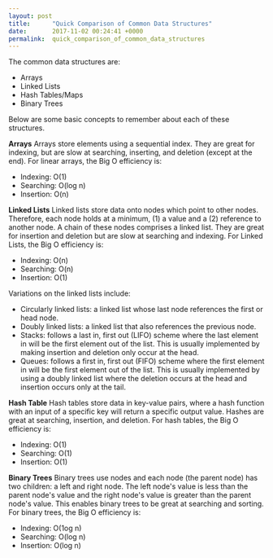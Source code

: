 ```yaml
---
layout: post
title:      "Quick Comparison of Common Data Structures"
date:       2017-11-02 00:24:41 +0000
permalink:  quick_comparison_of_common_data_structures
---
```



The common data structures are:

* Arrays
* Linked Lists
* Hash Tables/Maps
* Binary Trees

Below are some basic concepts to remember about each of these structures.

**Arrays**
Arrays store elements using a sequential index.  They are great for indexing, but are slow at searching, inserting, and deletion (except at the end).  For linear arrays, the Big O efficiency is:

* Indexing: O(1)
* Searching: O(log n)
* Insertion: O(n)

**Linked Lists**
Linked lists store data onto nodes which point to other nodes.  Therefore, each node holds at a minimum, (1) a value and a (2) reference to another node.  A chain of these nodes comprises a linked list.  They are great for insertion and deletion but are slow at searching and indexing.  For Linked Lists, the Big O efficiency is:

* Indexing: O(n)
* Searching: O(n)
* Insertion: O(1)

Variations on the linked lists include:

* Circularly linked lists: a linked list whose last node references the first or head node.
* Doubly linked lists: a linked list that also references the previous node.
* Stacks: follows a last in, first out (LIFO) scheme where the last element in will be the first element out of the list.  This is usually implemented by making insertion and deletion only occur at the head.
* Queues: follows a first in, first out (FIFO) scheme where the first element in will be the first element out of the list.  This is usually implemented by using a doubly linked list where the deletion occurs at the head and insertion occurs only at the tail.

**Hash Table**
Hash tables store data in key-value pairs, where a hash function with an input of a specific key will return a specific output value.  Hashes are great at searching, insertion, and deletion. For hash tables, the Big O efficiency is:

* Indexing: O(1)
* Searching: O(1)
* Insertion: O(1)

**Binary Trees**
Binary trees use nodes and each node (the parent node) has two children: a left and right node.  The left node's value is less than the parent node's value and the right node's value is greater than the parent node's value.  This enables binary trees to be great at searching and sorting.  For binary trees, the Big O efficiency is:

* Indexing: O(1og n)
* Searching: O(log n)
* Insertion: O(log n)
